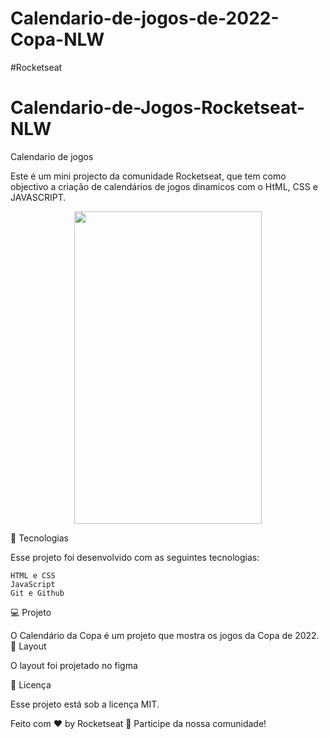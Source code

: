 # Calendario-de-jogos-de-2022-Copa-NLW
#Rocketseat

# Calendario-de-Jogos-Rocketseat-NLW
Calendario de jogos

Este é um mini projecto da comunidade Rocketseat, que tem como objectivo a criação de calendários de jogos dinamicos com o HtML, CSS e JAVASCRIPT.

<p align="center" margin-top="200px">
  <img src="https://user-images.githubusercontent.com/77936944/200135641-af53aded-22ee-47b8-a277-f1493ebe66c2.png" width="300" height="500" />
</p>


🚀 Tecnologias

Esse projeto foi desenvolvido com as seguintes tecnologias:

    HTML e CSS
    JavaScript
    Git e Github

💻 Projeto

O Calendário da Copa é um projeto que mostra os jogos da Copa de 2022.
🔖 Layout

O layout foi projetado no figma

📝 Licença

Esse projeto está sob a licença MIT.

Feito com ♥ by Rocketseat 👋 Participe da nossa comunidade!



